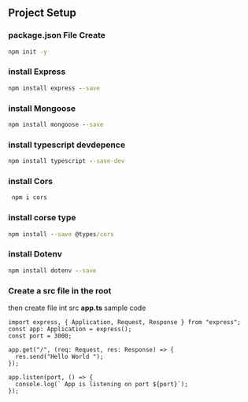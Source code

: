 ## Project Setup

### package.json File Create

```cmd
npm init -y

```

### install Express

```cmd
npm install express --save
```

### install Mongoose

```cmd
npm install mongoose --save
```

### install typescript devdepence

```cmd
npm install typescript --save-dev
```

### install Cors

```cmd
 npm i cors
```

### install corse type

```cmd
npm install --save @types/cors

```

### install Dotenv

```cmd
npm install dotenv --save
```

### Create a **src** file in the root

then create file int src
**app.ts**
sample code

```code
import express, { Application, Request, Response } from "express";
const app: Application = express();
const port = 3000;

app.get("/", (req: Request, res: Response) => {
  res.send("Hello World ");
});

app.listen(port, () => {
  console.log(` App is listening on port ${port}`);
});

```
